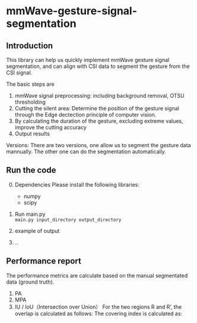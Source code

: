# mmWave-gesture-signal-segmentation
## Introduction 
This library can help us quickly implement mmWave gesture signal segmentation, and can align with CSI data to segment the gesture from the CSI signal.  

The basic steps are  
  1. mmWave signal preprocessing: including background removal, OTSU thresholding  
  2. Cutting the silent area: Determine the position of the gesture signal through the Edge dectection principle of computer vision.  
  3. By calculating the duration of the gesture, excluding extreme values, improve the cutting accuracy  
  4. Output results  

Versions:
  There are two versions, one allow us to segment the gesture data mannually. The other one can do the segmentation automatically.

## Run the code 
0. Dependencies
    Please install the following libraries:
      - numpy
      - scipy


2. Run main.py  
    `main.py input_directory output_directory`
4. example of output

6. ..


## Performance report  
The performance metrics are calculate based on the manual segmentated data (ground truth).


1. PA
2. MPA
3. IU / IoU（Intersection over Union）
      For the two regions R and R’, the overlap is calculated as follows:
      The covering index is calculated as:


 
